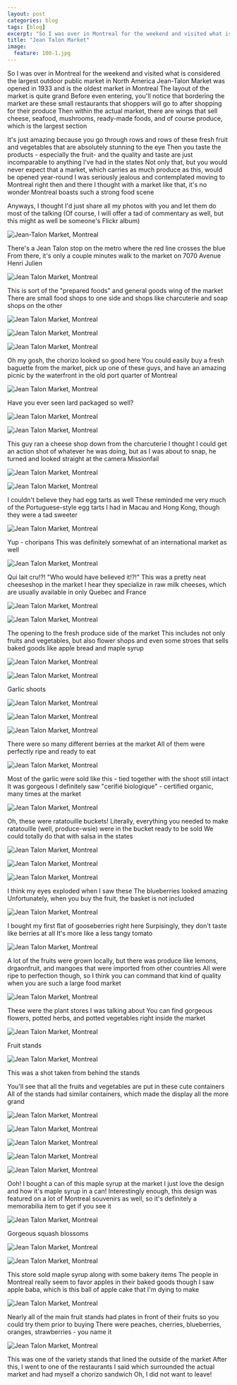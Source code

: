 ```yaml
---
layout: post
categories: blog
tags: [blog]
excerpt: "So I was over in Montreal for the weekend and visited what is considered the largest outdoor public market in North America.  Jean Talon Market was opened in 1933 and is the oldest market in Montreal. It's just amazing because you go through rows and rows of these fresh fruit and vegetables that are absolutely stunning to the eye. "
title: "Jean Talon Market"
image:
  feature: 100-1.jpg
---
```


So I was over in Montreal for the weekend and visited what is considered the largest outdoor public market in North America  Jean-Talon Market was opened in 1933 and is the oldest market in Montreal  The layout of the market is quite grand  Before even entering, you'll notice that bordering the market are  these small restaurants that shoppers will go to after shopping for their produce Then within the actual market, there are wings that sell cheese, seafood, mushrooms, ready-made foods, and of course produce, which is the largest section

It's just amazing because you go through rows and rows of these fresh fruit and vegetables that are absolutely stunning to the eye  Then you taste the products - especially the fruit-  and the quality and taste are just incomparable to anything I've had in the states  Not only that, but you would never expect that a market, which carries as much produce as this, would be opened year-round I was seriously jealous and contemplated moving to Montreal right then and there I  thought with a market like that, it's no wonder Montreal boasts such a strong food scene

Anyways, I thought I'd just share all my photos with you and let them do most of the talking   (Of course, I will offer a tad of commentary as well, but this might as well be someone's Flickr album)  


![Jean-Talon Market, Montreal](/img/100-2ajpg "")

There's a Jean Talon stop on the metro where the red line crosses the blue  From there, it's only a couple minutes walk to the market on 7070 Avenue Henri Julien

![Jean Talon Market, Montreal](/img/100-2jpg "")



This is sort of the "prepared foods" and general goods wing of the market  There are small food shops to one side and shops like charcuterie and soap shops on the other

![Jean Talon Market, Montreal](/img/100-3jpg "")

![Jean Talon Market, Montreal](/img/100-4jpg "")

![Jean Talon Market, Montreal](/img/100-5jpg "")

Oh my gosh, the chorizo looked so good here  You could easily buy a fresh baguette from the market, pick up one of these guys, and have an amazing picnic by the waterfront in the old port quarter of Montreal

![Jean Talon Market, Montreal](/img/100-6jpg "")

Have you ever seen lard packaged so well?

![Jean Talon Market, Montreal](/img/100-7jpg "")

![Jean Talon Market, Montreal](/img/100-8jpg "")

This guy ran a cheese shop down from the charcuterie  I thought I could get an action shot of whatever he was doing, but as I was about to snap, he turned and looked straight at the camera  Missionfail

![Jean Talon Market, Montreal](/img/100-10jpg "")

![Jean Talon Market, Montreal](/img/100-11jpg "")

I couldn't believe they had egg tarts as well  These reminded me very much of the Portuguese-style egg tarts I had in Macau and Hong Kong, though they were a tad sweeter

![Jean Talon Market, Montreal](/img/100-12jpg "")

Yup - choripans  This was definitely somewhat of an international market as well

![Jean Talon Market, Montreal](/img/100-13jpg "")

Qui lait cru!?!  "Who would have believed it!?!" This was a pretty neat cheeseshop in the market  I hear they specialize in raw milk cheeses, which are usually available in only Quebec and France

![Jean Talon Market, Montreal](/img/100-14jpg "")

![Jean Talon Market, Montreal](/img/100-15jpg "")



The opening to the fresh produce side of the market  This includes not only fruits and vegetables, but also flower shops and even some stroes that sells baked goods like apple bread and maple syrup

![Jean Talon Market, Montreal](/img/100-1jpg "")

![Jean Talon Market, Montreal](/img/100-16ajpg "")

Garlic shoots  


![Jean Talon Market, Montreal](/img/100-17jpg "")

![Jean Talon Market, Montreal](/img/100-18jpg "")

![Jean Talon Market, Montreal](/img/100-19jpg "")

There were so many different berries at the market  All of them were perfectly ripe and ready to eat

![Jean Talon Market, Montreal](/img/100-20jpg "")

Most of the garlic were sold like this - tied together with the shoot still intact  It was gorgeous  I definitely saw "cerifié biologique" - certified organic, many times at the market

![Jean Talon Market, Montreal](/img/100-21jpg "")

Oh, these were ratatouille buckets!  Literally, everything you needed to make ratatouille (well, produce-wsie) were in the bucket ready to be sold  We could totally do that with salsa in the states

![Jean Talon Market, Montreal](/img/100-22jpg "")

![Jean Talon Market, Montreal](/img/100-23jpg "")

![Jean Talon Market, Montreal](/img/100-24jpg "")

I think my eyes exploded when I saw these  The blueberries looked amazing  Unfortunately, when you buy the fruit, the basket is not included

![Jean Talon Market, Montreal](/img/100-25jpg "")

I bought my first flat of gooseberries right here  Surpisingly, they don't taste like berries at all  It's more like a less tangy tomato

![Jean Talon Market, Montreal](/img/100-26jpg "")

A lot of the fruits were grown locally, but there was produce like lemons, drgaonfruit, and mangoes that were imported from other countries  All were ripe to perfection though, so I think you can command that kind of quality when you are such a large food market

![Jean Talon Market, Montreal](/img/100-27jpg "")

These were the plant stores I was talking about  You can find gorgeous flowers, potted herbs, and potted vegetables right inside the market

![Jean Talon Market, Montreal](/img/100-28jpg "")

Fruit stands

![Jean Talon Market, Montreal](/img/100-29jpg "")

This was a shot taken from behind the stands


You'll see that all the fruits and vegetables are put in these cute containers  All of the stands had similar containers, which made the display all the more grand  

![Jean Talon Market, Montreal](/img/100-30jpg "")

![Jean Talon Market, Montreal](/img/100-31jpg "")

![Jean Talon Market, Montreal](/img/100-32jpg "")

![Jean Talon Market, Montreal](/img/100-33jpg "")

![Jean Talon Market, Montreal](/img/100-34jpg "")

Ooh!  I bought a can of this maple syrup at the market  I just love the design and how it's maple syrup in a can!  Interestingly enough, this design was featured on a lot of Montreal souvenirs as well, so it's definitely a memorabilia item to get if you see it

![Jean Talon Market, Montreal](/img/100-35jpg "")

Gorgeous squash blossoms  

![Jean Talon Market, Montreal](/img/100-36jpg "")

![Jean Talon Market, Montreal](/img/100-37jpg "")

This store sold maple syrup along with some bakery items  The people in Montreal really seem to favor apples in their baked goods though  I saw apple baba, which is this ball of apple cake that I'm dying to make

![Jean Talon Market, Montreal](/img/100-38jpg "")

Nearly all of the main fruit stands had plates in front of their fruits so you could try them prior to buying  There were peaches, cherries, blueberries, oranges, strawberries - you name it

![Jean Talon Market, Montreal](/img/100-39jpg "")

This was one of the variety stands that lined the outside of the market  After this, I went to one of the restaurants I said which surrounded the actual market and had myself a chorizo sandwich  Oh, I did not want to leave!